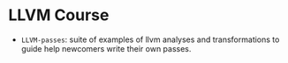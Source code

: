 # LLVM Course

- `LLVM-passes`: suite of examples of llvm analyses and
    transformations to guide help newcomers write their own
    passes.

